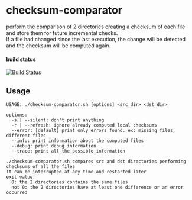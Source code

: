 # checksum-comparator
perform the comparison of 2 directories creating a checksum of each file and store them for future incremental checks.   
If a file had changed since the last execution, the change will be detected and the checksum will be computed again.

#### build status
[![Build Status](https://dev.azure.com/matteomazza/matteomazza/_apis/build/status/matteomazza91.checksum-comparator?branchName=master)](https://dev.azure.com/matteomazza/matteomazza/_build/latest?definitionId=1&branchName=master)

## Usage

```
USAGE: ./checksum-comparator.sh [options] <src_dir> <dst_dir>

options:
  -s | --silent: don't print anything
  -r | --refresh: ignore already computed local checksums
  --error: [default] print only errors found. ex: missing files, different files
  --info: print information about the computed files
  --debug: print debug information
  --trace: print all the possible information

./checksum-comparator.sh compares src and dst directories performing checksums of all the files
It can be interrupted at any time and restarted later
exit value:
  0: the 2 directories contains the same files
  not 0: the 2 directories have at least one difference or an error occurred
```
